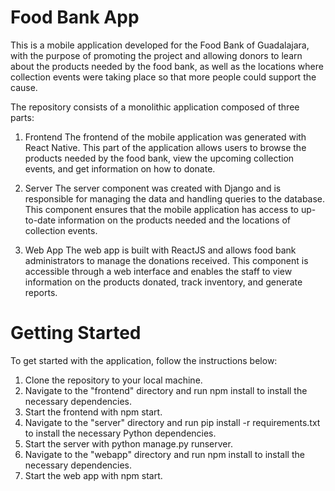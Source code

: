 # Food Bank App
This is a mobile application developed for the Food Bank of Guadalajara, with the purpose of promoting the project and allowing donors to learn about the products needed by the food bank, as well as the locations where collection events were taking place so that more people could support the cause.

The repository consists of a monolithic application composed of three parts: 
1. Frontend
The frontend of the mobile application was generated with React Native. This part of the application allows users to browse the products needed by the food bank, view the upcoming collection events, and get information on how to donate.

2. Server
The server component was created with Django and is responsible for managing the data and handling queries to the database. This component ensures that the mobile application has access to up-to-date information on the products needed and the locations of collection events.

3. Web App
The web app is built with ReactJS and allows food bank administrators to manage the donations received. This component is accessible through a web interface and enables the staff to view information on the products donated, track inventory, and generate reports.

# Getting Started
To get started with the application, follow the instructions below:

1. Clone the repository to your local machine.
2. Navigate to the "frontend" directory and run npm install to install the necessary dependencies.
3. Start the frontend with npm start.
4. Navigate to the "server" directory and run pip install -r requirements.txt to install the necessary Python dependencies.
5. Start the server with python manage.py runserver.
6. Navigate to the "webapp" directory and run npm install to install the necessary dependencies.
7. Start the web app with npm start.
